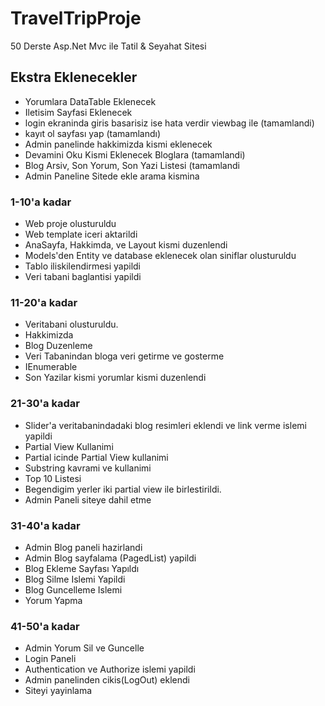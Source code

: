 # TravelTripProje
 50 Derste Asp.Net Mvc ile Tatil & Seyahat Sitesi
 
 ## Ekstra Eklenecekler
 
 - Yorumlara DataTable Eklenecek
 - Iletisim Sayfasi Eklenecek
 - login ekraninda giris basarisiz ise hata verdir viewbag ile (tamamlandi)
 - kayıt ol sayfası yap (tamamlandı)
 - Admin panelinde hakkimizda kismi eklenecek
 - Devamini Oku Kismi Eklenecek Bloglara (tamamlandi)
 - Blog Arsiv, Son Yorum, Son Yazi Listesi (tamamlandi 
 - Admin Paneline Sitede ekle arama kismina

### 1-10'a kadar

 - Web proje olusturuldu
 - Web template iceri aktarildi
 - AnaSayfa, Hakkimda, ve Layout kismi duzenlendi
 - Models'den Entity ve database eklenecek olan siniflar olusturuldu
 - Tablo iliskilendirmesi yapildi
 - Veri tabani baglantisi yapildi
 
### 11-20'a kadar

- Veritabani olusturuldu.
- Hakkimizda
- Blog Duzenleme
- Veri Tabanindan bloga veri getirme ve gosterme
- IEnumerable
- Son Yazilar kismi yorumlar kismi duzenlendi
### 21-30'a kadar

-  Slider'a veritabanindadaki blog resimleri eklendi ve link verme islemi yapildi
- Partial View Kullanimi
- Partial icinde Partial View kullanimi
- Substring kavrami ve kullanimi
- Top 10 Listesi
- Begendigim yerler iki partial view ile birlestirildi.
- Admin Paneli siteye dahil etme

### 31-40'a kadar

- Admin Blog paneli hazirlandi
- Admin Blog sayfalama (PagedList) yapildi
- Blog Ekleme Sayfası Yapıldı
- Blog Silme Islemi Yapildi
- Blog Guncelleme Islemi
- Yorum Yapma

### 41-50'a kadar

- Admin Yorum Sil ve Guncelle
- Login Paneli
- Authentication ve Authorize islemi yapildi
- Admin panelinden cikis(LogOut) eklendi
- Siteyi yayinlama
